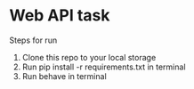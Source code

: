 # Web API task
Steps for run
1. Clone this repo to your local storage 
2. Run pip install -r requirements.txt in terminal 
3. Run behave in terminal
